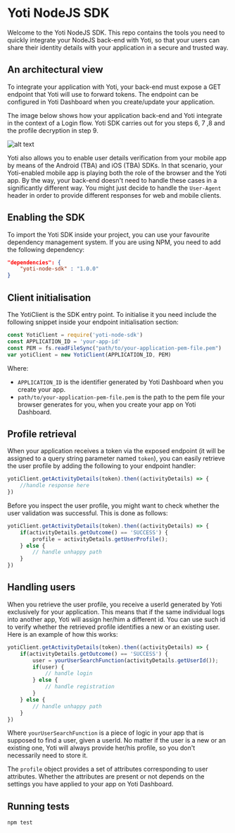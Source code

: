 Yoti NodeJS SDK
=============

Welcome to the Yoti NodeJS SDK. This repo contains the tools you need to quickly integrate your NodeJS back-end with Yoti, so that your users can share their identity details with your application in a secure and trusted way.    

## An architectural view
To integrate your application with Yoti, your back-end must expose a GET endpoint that Yoti will use to forward tokens.
The endpoint can be configured in Yoti Dashboard when you create/update your application.

The image below shows how your application back-end and Yoti integrate in the context of a Login flow.
Yoti SDK carries out for you steps 6, 7 ,8 and the profile decryption in step 9.

![alt text](https://github.com/getyoti/node/raw/master/login_flow.png "Login flow")


Yoti also allows you to enable user details verification from your mobile app by means of the Android (TBA) and iOS (TBA) SDKs. In that scenario, your Yoti-enabled mobile app is playing both the role of the browser and the Yoti app. By the way, your back-end doesn't need to handle these cases in a significantly different way. You might just decide to handle the `User-Agent` header in order to provide different responses for web and mobile clients.
   

## Enabling the SDK
To import the Yoti SDK inside your project, you can use your favourite dependency management system.
If you are using NPM, you need to add the following dependency:

```json
"dependencies": {
    "yoti-node-sdk" : "1.0.0"
}
```

## Client initialisation
The YotiClient is the SDK entry point. To initialise it you need include the following snippet inside your endpoint initialisation section:
```javascript
const YotiClient = require('yoti-node-sdk')
const APPLICATION_ID = 'your-app-id'
const PEM = fs.readFileSync("path/to/your-application-pem-file.pem")
var yotiClient = new YotiClient(APPLICATION_ID, PEM)
```
Where:
* `APPLICATION_ID` is the identifier generated by Yoti Dashboard when you create your app.
* `path/to/your-application-pem-file.pem` is the path to the pem file your browser generates for you, when you create your app on Yoti Dashboard.


## Profile retrieval
When your application receives a token via the exposed endpoint (it will be assigned to a query string parameter named `token`), you can easily retrieve the user profile by adding the following to your endpoint handler:

```javascript
yotiClient.getActivityDetails(token).then((activityDetails) => {
	//handle response here
})
```
Before you inspect the user profile, you might want to check whether the user validation was successful.
This is done as follows:

```javascript
yotiClient.getActivityDetails(token).then((activityDetails) => {
	if(activityDetails.getOutcome() == 'SUCCESS') {
		profile = activityDetails.getUserProfile();
	} else {
		// handle unhappy path
	}
})
``` 

## Handling users
When you retrieve the user profile, you receive a userId generated by Yoti exclusively for your application.
This means that if the same individual logs into another app, Yoti will assign her/him a different id.
You can use such id to verify whether the retrieved profile identifies a new or an existing user.
Here is an example of how this works:

```javascript
yotiClient.getActivityDetails(token).then((activityDetails) => {
	if(activityDetails.getOutcome() == 'SUCCESS') {
		user = yourUserSearchFunction(activityDetails.getUserId());
		if(user) {
			// handle login
		} else {
			// handle registration
		}
	} else {
		// handle unhappy path
	}
})
```
Where `yourUserSearchFunction` is a piece of logic in your app that is supposed to find a user, given a userId. 
No matter if the user is a new or an existing one, Yoti will always provide her/his profile, so you don't necessarily need to store it.

The `profile` object provides a set of attributes corresponding to user attributes. Whether the attributes are present or not depends on the settings you have applied to your app on Yoti Dashboard.

## Running tests
```npm test```
